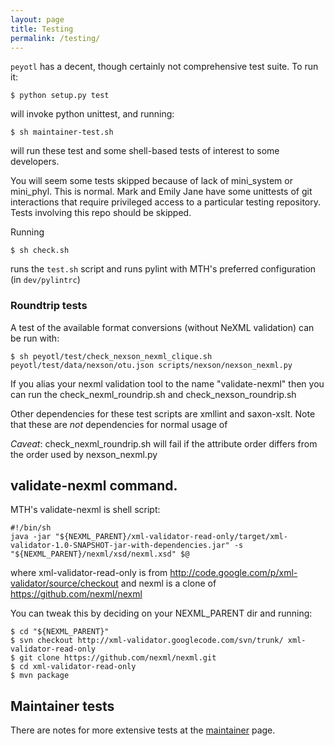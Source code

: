 ```yaml
---
layout: page
title: Testing
permalink: /testing/
---
```


`peyotl` has a decent, though certainly not comprehensive test suite. To run it:

    $ python setup.py test

will invoke python unittest, and running:

    $ sh maintainer-test.sh

will run these test and some shell-based tests of interest to some developers.

You will seem some tests skipped because of lack of mini_system or mini_phyl. This
is normal. Mark and Emily Jane have some unittests of git interactions that require
privileged access to a particular testing repository. Tests involving this repo
should be skipped.

Running

    $ sh check.sh

runs the `test.sh` script and runs pylint with MTH's preferred configuration (in `dev/pylintrc`)

### Roundtrip tests

A test of the available format conversions (without NeXML validation) can be run with:

    $ sh peyotl/test/check_nexson_nexml_clique.sh peyotl/test/data/nexson/otu.json scripts/nexson/nexson_nexml.py

If you alias your nexml validation tool to the name "validate-nexml" then you can 
run the check_nexml_roundrip.sh and check_nexson_roundrip.sh

Other dependencies for these test scripts are xmllint and saxon-xslt. Note
that these are *not* dependencies for normal usage of 

*Caveat*: check_nexml_roundrip.sh will fail if the attribute order differs from the order used by nexson_nexml.py

## validate-nexml command.
MTH's validate-nexml is shell script:

    #!/bin/sh
    java -jar "${NEXML_PARENT}/xml-validator-read-only/target/xml-validator-1.0-SNAPSHOT-jar-with-dependencies.jar" -s "${NEXML_PARENT}/nexml/xsd/nexml.xsd" $@

where xml-validator-read-only is from http://code.google.com/p/xml-validator/source/checkout
and nexml is a clone of https://github.com/nexml/nexml

You can tweak this by deciding on your NEXML_PARENT dir and running:

    $ cd "${NEXML_PARENT}"
    $ svn checkout http://xml-validator.googlecode.com/svn/trunk/ xml-validator-read-only
    $ git clone https://github.com/nexml/nexml.git
    $ cd xml-validator-read-only
    $ mvn package

## Maintainer tests

There are notes for more extensive tests at the [maintainer](../maintainer) page.

